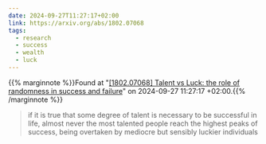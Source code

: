 ```yaml
---
date: 2024-09-27T11:27:17+02:00
link: https://arxiv.org/abs/1802.07068
tags:
  - research
  - success
  - wealth
  - luck
---
```

{{% marginnote %}}Found at "[[1802.07068] Talent vs Luck: the role of randomness in success and failure](https://web.archive.org/web/20240927112717/https://arxiv.org/abs/1802.07068)" on 2024-09-27 11:27:17 +02:00.{{% /marginnote %}}

> if it is true that some degree of talent is necessary to be successful in life, almost never the most talented people reach the highest peaks of success, being overtaken by mediocre but sensibly luckier individuals